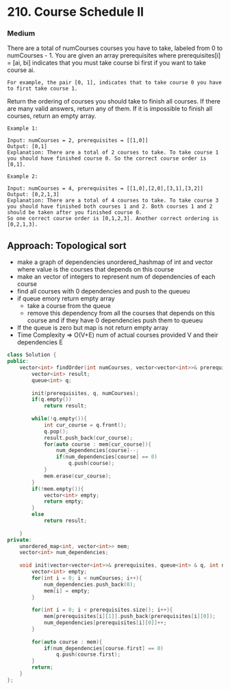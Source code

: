 # 210. Course Schedule II
### Medium
There are a total of numCourses courses you have to take, labeled from 0 to numCourses - 1. You are given an array prerequisites where prerequisites[i] = [ai, bi] indicates that you must take course bi first if you want to take course ai.

    For example, the pair [0, 1], indicates that to take course 0 you have to first take course 1.

Return the ordering of courses you should take to finish all courses. If there are many valid answers, return any of them. If it is impossible to finish all courses, return an empty array.


    Example 1:

    Input: numCourses = 2, prerequisites = [[1,0]]
    Output: [0,1]
    Explanation: There are a total of 2 courses to take. To take course 1 you should have finished course 0. So the correct course order is [0,1].

    Example 2:

    Input: numCourses = 4, prerequisites = [[1,0],[2,0],[3,1],[3,2]]
    Output: [0,2,1,3]
    Explanation: There are a total of 4 courses to take. To take course 3 you should have finished both courses 1 and 2. Both courses 1 and 2 should be taken after you finished course 0.
    So one correct course order is [0,1,2,3]. Another correct ordering is [0,2,1,3].

## Approach: Topological sort
* make a graph of dependencies unordered_hashmap of int and vector<int> where value is the courses that depends on this course
* make an vector of integers to represent num of dependencies of each course
* find all courses with 0 dependencies and push to the queueu
* if queue emory return empty array
    * take a course from the queue
    * remove this dependency from all the courses that depends on this course and if they have 0 dependencies push them to queueu   
* If the queue is zero but map is not return empty array
* Time Complexity => O(V+E) num of actual courses provided V and their dependencies E

```cpp
class Solution {
public:
    vector<int> findOrder(int numCourses, vector<vector<int>>& prerequisites) {
        vector<int> result;
        queue<int> q;
        
        init(prerequisites, q, numCourses);
        if(q.empty())
            return result;
        
        while(!q.empty()){
            int cur_course = q.front();
            q.pop();
            result.push_back(cur_course);
            for(auto course : mem[cur_course]){
                num_dependencies[course]--;
                if(num_dependencies[course] == 0)
                    q.push(course);
            }
            mem.erase(cur_course);    
        }
        if(!mem.empty()){
            vector<int> empty;
            return empty;
        }
        else
            return result;
            
    }
private:
    unordered_map<int, vector<int>> mem;
    vector<int> num_dependencies;
    
    void init(vector<vector<int>>& prerequisites, queue<int> & q, int numCourses){
        vector<int> empty;
        for(int i = 0; i < numCourses; i++){
            num_dependencies.push_back(0);
            mem[i] = empty;
        }
        
        for(int i = 0; i < prerequisites.size(); i++){
            mem[prerequisites[i][1]].push_back(prerequisites[i][0]);
            num_dependencies[prerequisites[i][0]]++;
        }
        
        for(auto course : mem){
            if(num_dependencies[course.first] == 0)
                q.push(course.first);
        }
        return;
    }
};
```